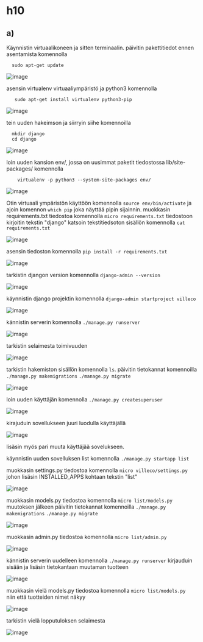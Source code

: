 # h10


## a)

Käynnistin virtuaalikoneen ja sitten terminaalin.
päivitin pakettitiedot ennen asentamista komennolla

      sudo apt-get update
      
![image](https://user-images.githubusercontent.com/112497423/220884644-59bb5817-eddd-45fa-b796-2d5d819dfd31.png)      
      
asensin virtualenv virtuaaliympäristö ja python3 komennolla

       sudo apt-get install virtualenv python3-pip

![image](https://user-images.githubusercontent.com/112497423/220884694-6095cf24-ba63-4c0d-8669-dacf1c8187c3.png)

tein uuden hakeimson ja siirryin siihe komennoilla

      mkdir django
      cd django

![image](https://user-images.githubusercontent.com/112497423/220884752-d9b0b898-9375-470c-a88b-6ebffa62ab08.png)

loin uuden kansion env/, jossa on uusimmat paketit tiedostossa lib/site-packages/ komennolla

        virtualenv -p python3 --system-site-packages env/

![image](https://user-images.githubusercontent.com/112497423/220887370-99735b85-4b06-4a15-b82b-6f3539dee746.png)

Otin virtuaali ympäristön käyttöön komennolla ` source env/bin/activate ` ja ajoin komennon ` which pip ` joka näyttää pipin sijainnin.
muokkasin requirements.txt tiedostoa komennolla ` micro requirements.txt ` tiedostoon kirjoitin tekstin "django" katsoin tekstitiedsoton sisällön komennolla ` cat requirements.txt `

![image](https://user-images.githubusercontent.com/112497423/220887450-94cf3459-021a-4920-b7dd-27ed935d8a80.png)

asensin tiedoston komennolla ` pip install -r requirements.txt `

![image](https://user-images.githubusercontent.com/112497423/220887714-c49b226b-085b-41d2-a4c6-9b2dabb92989.png)

tarkistin djangon version komennolla ` django-admin --version `

![image](https://user-images.githubusercontent.com/112497423/220926807-4a7eba8b-4bcc-4265-ae6b-3c96f0dbaa7f.png)

käynnistin django projektin komennolla ` django-admin startproject villeco `

![image](https://user-images.githubusercontent.com/112497423/220927472-54b4636d-0ef9-47d7-a571-c243c459ee2e.png)

kännistin serverin komennolla ` ./manage.py runserver `

![image](https://user-images.githubusercontent.com/112497423/220890892-eccf3271-7f4f-412c-a510-5c00f9c9766a.png)

tarkistin selaimesta toimivuuden

![image](https://user-images.githubusercontent.com/112497423/220890650-1403953f-6e79-4e56-ab24-f2edd1e70bd0.png)

tarkistin hakemiston sisällön komennolla ` ls `. päivitin tietokannat komennoilla ` ./manage.py makemigrations ` ` ./manage.py migrate `

![image](https://user-images.githubusercontent.com/112497423/220895228-f08b31d5-7ba4-4591-81af-bf0240508765.png)

loin uuden käyttäjän komennolla ` ./manage.py createsuperuser `

![image](https://user-images.githubusercontent.com/112497423/220898265-771ddfba-3417-47ca-92cf-e2ed7c760ec3.png)

kirajuduin sovellukseen juuri luodulla käyttäjällä

![image](https://user-images.githubusercontent.com/112497423/220898136-d68e6760-2ff4-451a-8f55-72922f46a10c.png)

lisäsin myös pari muuta käyttäjää sovelukseen.

käynnistin uuden sovelluksen list komennolla ` ./manage.py startapp list `

muokkasin settings.py tiedostoa komennolla ` micro villeco/settings.py ` johon lisäsin INSTALLED_APPS kohtaan  tekstin "list"

![image](https://user-images.githubusercontent.com/112497423/220933576-3f46f88b-a4a2-4bf1-a00a-f690e01b9350.png)

muokkasin models.py tiedostoa komennolla ` micro list/models.py  ` muutoksen jälkeen päivitin tietokannat komennoilla ` ./manage.py makemigrations ` ` ./manage.py migrate `

![image](https://user-images.githubusercontent.com/112497423/220912603-793e840b-cd10-44f3-9bd0-d8b3895316ce.png)

muokkasin admin.py tiedostoa komennolla ` micro list/admin.py `

![image](https://user-images.githubusercontent.com/112497423/220934980-f770ab19-8bdb-4b0a-91b4-5ddc1e9de89c.png)

kännistin serverin uudelleen komennolla ` ./manage.py runserver ` kirjauduin sisään ja lisäsin tietokantaan muutaman tuotteen

![image](https://user-images.githubusercontent.com/112497423/220914406-73f9367d-266b-420d-88c0-cbd6220c20d0.png)

muokkasin vielä models.py tiedostoa komennolla ` micro list/models.py  ` niin että tuotteiden nimet näkyy

![image](https://user-images.githubusercontent.com/112497423/220914647-1691af77-f665-434a-a526-18f4f25e84ee.png)

tarkistin vielä lopputuloksen selaimesta

![image](https://user-images.githubusercontent.com/112497423/220914047-8e17116c-304a-46be-b200-74800f6298d9.png)
